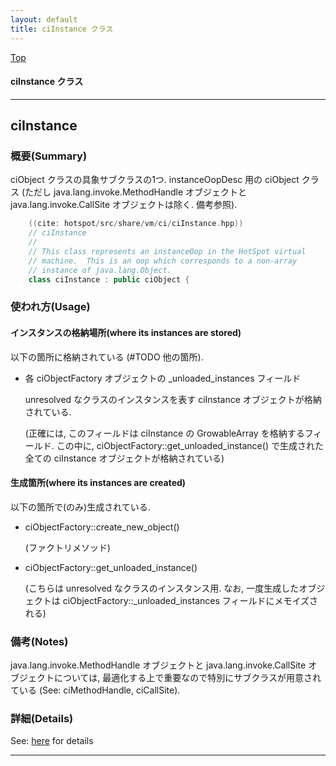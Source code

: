```yaml
---
layout: default
title: ciInstance クラス 
---
```

[Top](../index.html)

#### ciInstance クラス 



---
## <a name="nonFL2oLac" id="nonFL2oLac">ciInstance</a>

### 概要(Summary)
ciObject クラスの具象サブクラスの1つ.
instanceOopDesc 用の ciObject クラス
(ただし java.lang.invoke.MethodHandle オブジェクトと java.lang.invoke.CallSite オブジェクトは除く. 備考参照).


```cpp
    ((cite: hotspot/src/share/vm/ci/ciInstance.hpp))
    // ciInstance
    //
    // This class represents an instanceOop in the HotSpot virtual
    // machine.  This is an oop which corresponds to a non-array
    // instance of java.lang.Object.
    class ciInstance : public ciObject {
```

### 使われ方(Usage)
#### インスタンスの格納場所(where its instances are stored)
以下の箇所に格納されている (#TODO 他の箇所).

* 各 ciObjectFactory オブジェクトの _unloaded_instances フィールド
  
  unresolved なクラスのインスタンスを表す ciInstance オブジェクトが格納されている.
  
  (正確には, このフィールドは ciInstance の GrowableArray を格納するフィールド.
  この中に, ciObjectFactory::get_unloaded_instance() で生成された全ての ciInstance オブジェクトが格納されている)

#### 生成箇所(where its instances are created)
以下の箇所で(のみ)生成されている.

* ciObjectFactory::create_new_object()

  (ファクトリメソッド)

* ciObjectFactory::get_unloaded_instance()
  
  (こちらは unresolved なクラスのインスタンス用.
  なお, 一度生成したオブジェクトは ciObjectFactory::_unloaded_instances フィールドにメモイズされる)

### 備考(Notes)
java.lang.invoke.MethodHandle オブジェクトと java.lang.invoke.CallSite オブジェクトについては, 
最適化する上で重要なので特別にサブクラスが用意されている
(See: ciMethodHandle, ciCallSite).




### 詳細(Details)
See: [here](../doxygen/classciInstance.html) for details

---
